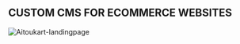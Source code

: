 ## CUSTOM CMS FOR ECOMMERCE WEBSITES
![Aitoukart-landingpage](https://github.com/andrexcu/cms-admin/assets/137764968/823844b8-98c3-4039-a8d8-15207a3a0e16)
